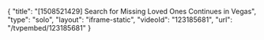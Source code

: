 {
    "title": "[1508521429] Search for Missing Loved Ones Continues in Vegas",
    "type": "solo",
    "layout": "iframe-static",
    "videoId": "123185681",
    "url": "\/tvpembed\/123185681"
}